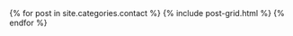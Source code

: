 
<div class="tiles">
{% for post in site.categories.contact %}
  {% include post-grid.html %}
{% endfor %}
</div>
